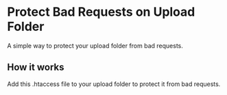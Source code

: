 # Protect Bad Requests on Upload Folder
A simple way to protect your upload folder from bad requests.

## How it works
Add this .htaccess file to your upload folder to protect it from bad requests.